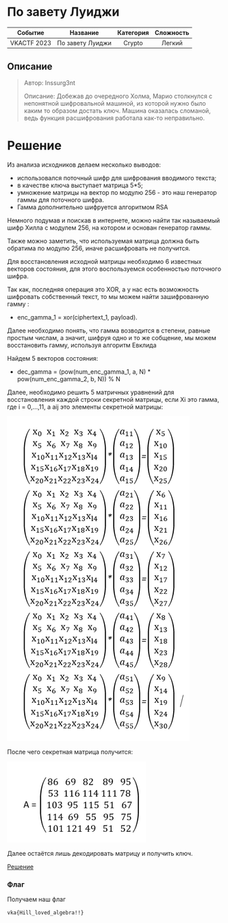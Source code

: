 # По завету Луиджи

|   Cобытие   | Название | Категория | Сложность |
| :---------: | :------: | :-------: | :-------: |
| VKACTF 2023 |  По завету Луиджи  |  Crypto  |  Легкий  |

## Описание

>Автор: Inssurg3nt
>
>Описание: Добежав до очередного Холма, Марио столкнулся с непонятной шифровальной машиной, из которой нужно было каким то образом достать ключ. Машина оказалась сломаной, ведь функция расшифрования работала как-то неправильно.

# Решение

Из анализа исходников делаем несколько выводов: 
- использовался поточный шифр для шифрования вводимого текста;
- в качестве ключа выступает матрица 5*5;
- умножение матрицы на вектор по модулю 256 - это наш генератор гаммы для поточного шифра.
- Гамма дополнительно шифруется алгоритмом RSA

Немного подумав и поискав в интернете, можно найти так называемый шифр Хилла с модулем 256, на котором и основан генератор гаммы. 

Также можно заметить, что используемая матрица должна быть обратима по модулю 256, иначе расшифровать не получится.

Для восстановления исходной матрицы необходимо 6 известных векторов состояния, для этого воспользуемся особенностью поточного шифра.

Так как, последняя операция это XOR, а у нас есть возможность шифровать собственный текст, то мы можем найти зашифрованную гамму : 
- enc_gamma_1 = xor(ciphertext_1, payload). 

Далее необходимо понять, что гамма возводится в степени, равные простым числам, а значит, шифруя одно и то же собщение, мы можем восстановить гамму, используя алгоритм Евклида

Найдем 5 векторов состояния:
- dec_gamma = (pow(num_enc_gamma_1, a, N) * pow(num_enc_gamma_2, b, N)) % N

Далее, необходимо решить 5 матричных уравнений для восстановления каждой строки секретной матрицы, если Xi это гамма, где i = 0,...,11, а aij это элементы секретной матрицы: 

![](img/solve_matr.PNG)

После чего секретная матрица получится: 

![](img/Matr.PNG)

Далее остаётся лишь декодировать матрицу и получить ключ.

[Решение](solve.py)
### Флаг

Получаем наш флаг
```
vka{Hill_loved_algebra!!}
```
